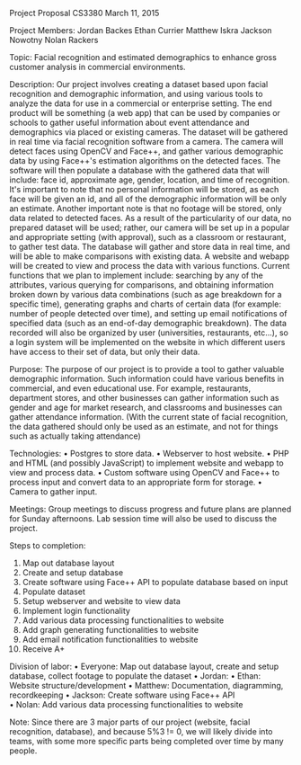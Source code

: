 Project Proposal
CS3380
March 11, 2015

Project Members:
Jordan Backes
Ethan Currier
Matthew Iskra
Jackson Nowotny
Nolan Rackers

Topic: 
Facial recognition and estimated demographics to enhance gross customer analysis in commercial environments.

Description:
	Our project involves creating a dataset based upon facial recognition and demographic information, and using various tools to analyze the data for use in a commercial or enterprise setting. The end product will be something (a web app) that can be used by companies or schools to gather useful information about event attendance and demographics via placed or existing cameras. The dataset will be gathered in real time via facial recognition software from a camera. The camera will detect faces using OpenCV and Face++, and gather various demographic data by using Face++'s estimation algorithms on the detected faces. The software will then populate a database with the gathered data that will include: face id, approximate age, gender, location, and time of recognition. It's important to note that no personal information will be stored, as each face will be given an id, and all of the demographic information will be only an estimate. Another important note is that no footage will be stored, only data related to detected faces. As a result of the particularity of our data, no prepared dataset will be used; rather, our camera will be set up in a popular and appropriate setting (with approval), such as a classroom or restaurant, to gather test data. The database will gather and store data in real time, and will be able to make comparisons with existing data. A website and webapp will be created to view and process the data with various functions. Current functions that we plan to implement include: searching by any of the attributes, various querying for comparisons, and obtaining information broken down by various data combinations (such as age breakdown for a specific time), generating graphs and charts of certain data (for example: number of people detected over time), and setting up email notifications of specified data (such as an end-of-day demographic breakdown). The data recorded will also be organized by user (universities, restaurants, etc...), so a login system will be implemented on the website in which different users have access to their set of data, but only their data. 

Purpose:
	The purpose of our project is to provide a tool to gather valuable demographic information. Such information could have various benefits in commercial, and even educational use. For example, restaurants, department stores, and other businesses can gather information such as gender and age for market research, and classrooms and businesses can gather attendance information. (With the current state of facial recognition, the data gathered should only be used as an estimate, and not for things such as actually taking attendance)

Technologies:
•	Postgres to store data.
•	Webserver to host website.
•	PHP and HTML (and possibly JavaScript) to implement website and webapp to view and process data.
•	Custom software using OpenCV and Face++ to process input and convert data to an appropriate form for storage.
•	Camera to gather input.

Meetings:
Group meetings to discuss progress and future plans are planned for Sunday afternoons. Lab session time will also be used to discuss the project.

Steps to completion:
1)	Map out database layout
2)	Create and setup database 
3)	Create software using Face++ API to populate database based on input
4)	Populate dataset
5)	Setup webserver and website to view data
6)	Implement login functionality
7)	Add various data processing functionalities to website
8)	Add graph generating functionalities to website
9)	Add email notification functionalities to website
10)	Receive A+

Division of labor:
•	Everyone: Map out database layout, create and setup database, collect footage to populate the dataset
•	Jordan:
•	Ethan: Website structure/development
•	Matthew: Documentation, diagramming, recordkeeping
•	Jackson: Create software using Face++ API  
•	Nolan: Add various data processing functionalities to website

Note: Since there are 3 major parts of our project (website, facial recognition, database), and because 5%3 != 0, we will likely divide into teams, with some more specific parts being completed over time by many people.
